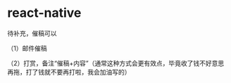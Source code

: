 # react-native

待补充，催稿可以

（1）邮件催稿

（2）打赏，备注“催稿+内容”（通常这种方式会更有效点，毕竟收了钱不好意思再拖，打了钱就不要再打啦，我会加油写的）

<Vssue />
